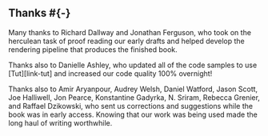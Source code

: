 ## Thanks #{-}

Many thanks to Richard Dallway and Jonathan Ferguson,
who took on the herculean task of proof reading our early drafts
and helped develop the rendering pipeline that produces the finished book.

Thanks also to Danielle Ashley, who updated all of the code samples
to use [Tut][link-tut] and increased our code quality 100% overnight!

Thanks also to
Amir Aryanpour,
Audrey Welsh,
Daniel Watford,
Jason Scott,
Joe Halliwell,
Jon Pearce,
Konstantine Gadyrka,
N. Sriram,
Rebecca Grenier,
and Raffael Dzikowski,
who sent us corrections and suggestions
while the book was in early access.
Knowing that our work was being used
made the long haul of writing worthwhile.

